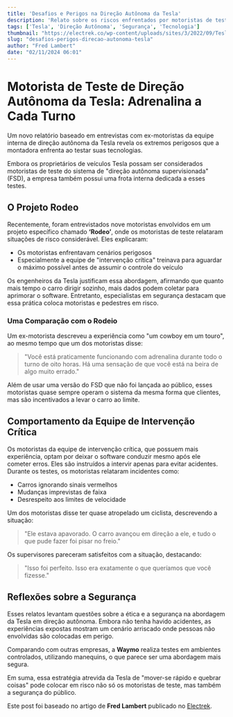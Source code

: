 ```yaml
---
title: 'Desafios e Perigos na Direção Autônoma da Tesla'
description: 'Relato sobre os riscos enfrentados por motoristas de teste de direção autônoma da Tesla.'
tags: ['Tesla', 'Direção Autônoma', 'Segurança', 'Tecnologia']
thumbnail: "https://electrek.co/wp-content/uploads/sites/3/2022/09/Tesla-Full-Self-Driving-Beta-10.69-barrier.jpg?quality=82&strip=all&w=1600"
slug: "desafios-perigos-direcao-autonoma-tesla"
author: "Fred Lambert"
date: "02/11/2024 06:01"
---
```


# Motorista de Teste de Direção Autônoma da Tesla: Adrenalina a Cada Turno

Um novo relatório baseado em entrevistas com ex-motoristas da equipe interna de direção autônoma da Tesla revela os extremos perigosos que a montadora enfrenta ao testar suas tecnologias.

Embora os proprietários de veículos Tesla possam ser considerados motoristas de teste do sistema de "direção autônoma supervisionada" (FSD), a empresa também possui uma frota interna dedicada a esses testes.

## O Projeto Rodeo

Recentemente, foram entrevistados nove motoristas envolvidos em um projeto específico chamado **‘Rodeo’**, onde os motoristas de teste relataram situações de risco considerável. Eles explicaram:

- Os motoristas enfrentavam cenários perigosos 
- Especialmente a equipe de "intervenção crítica" treinava para aguardar o máximo possível antes de assumir o controle do veículo

Os engenheiros da Tesla justificam essa abordagem, afirmando que quanto mais tempo o carro dirigir sozinho, mais dados podem coletar para aprimorar o software. Entretanto, especialistas em segurança destacam que essa prática coloca motoristas e pedestres em risco.

### Uma Comparação com o Rodeio

Um ex-motorista descreveu a experiência como "um cowboy em um touro", ao mesmo tempo que um dos motoristas disse:

> "Você está praticamente funcionando com adrenalina durante todo o turno de oito horas. Há uma sensação de que você está na beira de algo muito errado."

Além de usar uma versão do FSD que não foi lançada ao público, esses motoristas quase sempre operam o sistema da mesma forma que clientes, mas são incentivados a levar o carro ao limite.

## Comportamento da Equipe de Intervenção Crítica

Os motoristas da equipe de intervenção crítica, que possuem mais experiência, optam por deixar o software conduzir mesmo após ele cometer erros. Eles são instruídos a intervir apenas para evitar acidentes. Durante os testes, os motoristas relataram incidentes como:

- Carros ignorando sinais vermelhos
- Mudanças imprevistas de faixa
- Desrespeito aos limites de velocidade

Um dos motoristas disse ter quase atropelado um ciclista, descrevendo a situação:

> "Ele estava apavorado. O carro avançou em direção a ele, e tudo o que pude fazer foi pisar no freio."

Os supervisores pareceram satisfeitos com a situação, destacando:

> "Isso foi perfeito. Isso era exatamente o que queríamos que você fizesse."

## Reflexões sobre a Segurança

Esses relatos levantam questões sobre a ética e a segurança na abordagem da Tesla em direção autônoma. Embora não tenha havido acidentes, as experiências expostas mostram um cenário arriscado onde pessoas não envolvidas são colocadas em perigo.

Comparando com outras empresas, a **Waymo** realiza testes em ambientes controlados, utilizando manequins, o que parece ser uma abordagem mais segura.

Em suma, essa estratégia atrevida da Tesla de "mover-se rápido e quebrar coisas" pode colocar em risco não só os motoristas de teste, mas também a segurança do público.

Este post foi baseado no artigo de **Fred Lambert** publicado no [Electrek](https://electrek.co/2024/11/01/tesla-self-driving-test-driver-youre-running-on-adrenaline-the-entire-eight-hour-shift/).